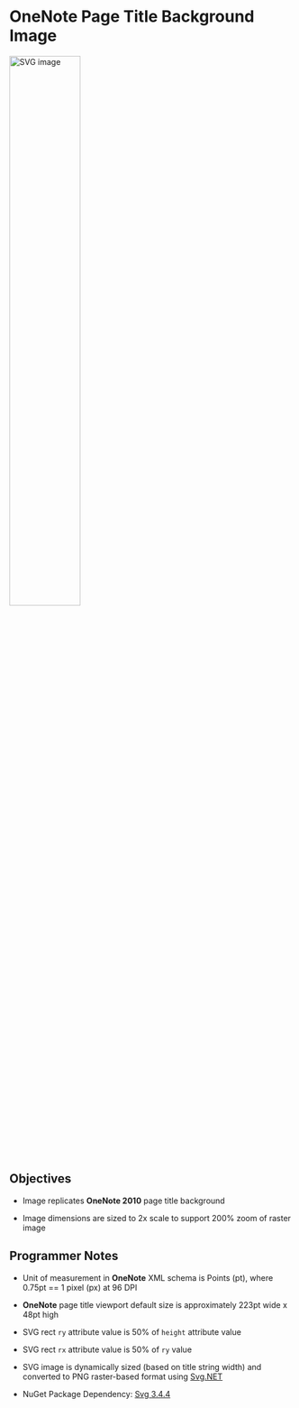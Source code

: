 # OneNote Page Title Background Image

<picture>
  <img alt="SVG image" src="retro-title-background.svg" width="50%" />
</picture>

## Objectives

- Image replicates **OneNote 2010** page title background

- Image dimensions are sized to 2x scale to support 200% zoom of raster image

## Programmer Notes

- Unit of measurement in **OneNote** XML schema is Points (pt), where 0.75pt == 1 pixel (px) at 96 DPI

- **OneNote** page title viewport default size is approximately 223pt wide x 48pt high

- SVG rect `ry` attribute value is 50% of `height` attribute value

- SVG rect `rx` attribute value is 50% of `ry` value

- SVG image is dynamically sized (based on title string width) and converted to PNG raster-based format using [Svg.NET](https://github.com/svg-net/SVG "GitHub - svg-net/SVG")

- NuGet Package Dependency: [Svg 3.4.4](https://www.nuget.org/packages/Svg/3.4.4 "NuGet Gallery | Svg 3.4.4")

<!-- GitHub Docs: Basic writing and formatting syntax -->
<!-- https://docs.github.com/en/get-started/writing-on-github/getting-started-with-writing-and-formatting-on-github/basic-writing-and-formatting-syntax -->
